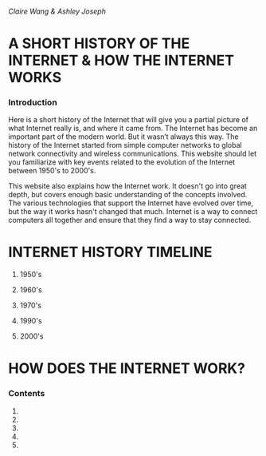 ###### Claire Wang & Ashley Joseph

# **A SHORT HISTORY OF THE INTERNET & HOW THE INTERNET WORKS**

### **Introduction**
Here is a short history of the Internet that will give you a partial picture of what Internet really is, and where it came from. The Internet has become an important part of the modern world. But it wasn’t always this way. The history of the Internet started from simple computer networks to global network connectivity and wireless communications. This website should let you familiarize with key events related to the evolution of the Internet between 1950's to 2000's.

This website also explains how the Internet work. It doesn't go into great depth, but covers enough basic understanding of the concepts involved. The various technologies that support the Internet have evolved over time, but the way it works hasn't changed that much. Internet is a way to connect computers all together and ensure that they find a way to stay connected.



# **INTERNET HISTORY TIMELINE**

1. 1950's

2. 1960's

3. 1970's

4. 1990's

5. 2000's





# **HOW DOES THE INTERNET WORK?**

### **Contents**

1.
2.
3.
4.
5.


